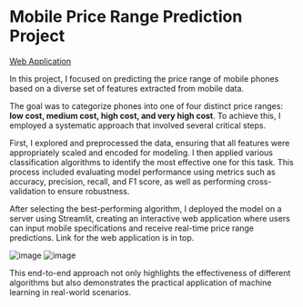 <h1>Mobile Price Range Prediction Project</h1>

[Web Application](https://mobile-price-range-prediction-tquanbngnsmgqz6gejkcnd.streamlit.app/)

In this project, I focused on predicting the price range of mobile phones based on a diverse set of features extracted from mobile data.

The goal was to categorize phones into one of four distinct price ranges: **low cost, medium cost, high cost, and very high cost**.
To achieve this, I employed a systematic approach that involved several critical steps.

First, I explored and preprocessed the data, ensuring that all features were appropriately scaled and encoded for modeling. 
I then applied various classification algorithms to identify the most effective one for this task. 
This process included evaluating model performance using metrics such as accuracy, precision, recall, and F1 score, as well as performing cross-validation to ensure robustness.

After selecting the best-performing algorithm, I deployed the model on a server using Streamlit, creating an interactive web application where users can input mobile specifications and receive real-time price range predictions. Link for the web application is in top.

![image](https://github.com/user-attachments/assets/f647fea1-bc2f-403d-800f-f6c75a316f23)
![image](https://github.com/user-attachments/assets/1ec7a385-0ec2-4357-8212-d8e2d596e700)


This end-to-end approach not only highlights the effectiveness of different algorithms but also demonstrates the practical application of machine learning in real-world scenarios.

